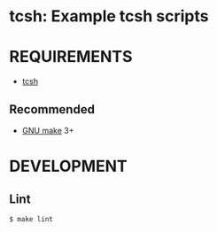 # tcsh: Example tcsh scripts

# REQUIREMENTS

* [tcsh](http://www.tcsh.org/Welcome)

## Recommended

* [GNU make](https://www.gnu.org/software/make/) 3+

# DEVELOPMENT

## Lint

```console
$ make lint
```

